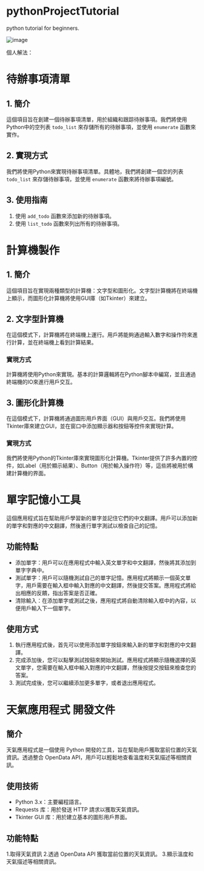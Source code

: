 # pythonProjectTutorial
python tutorial for beginners.

![image](https://github.com/peanutZLS/pythonProjectTutorial/assets/139115922/e485a2b9-dff3-4b3b-91f7-3b05dd13d266)

個人解法：
# 待辦事項清單

## 1. 簡介
這個項目旨在創建一個待辦事項清單，用於組織和跟踪待辦事項。我們將使用Python中的空列表 `todo_list` 來存儲所有的待辦事項，並使用 `enumerate` 函數來實作。

## 2. 實現方式
我們將使用Python來實現待辦事項清單。具體地，我們將創建一個空的列表 `todo_list` 來存儲待辦事項，並使用 `enumerate` 函數來將待辦事項編號。

## 3. 使用指南
1. 使用 `add_todo` 函數來添加新的待辦事項。
2. 使用 `list_todo` 函數來列出所有的待辦事項。

# 計算機製作

## 1. 簡介
這個項目旨在實現兩種類型的計算機：文字型和圖形化。文字型計算機將在終端機上顯示，而圖形化計算機將使用GUI庫（如Tkinter）來建立。

## 2. 文字型計算機
在這個模式下，計算機將在終端機上運行。用戶將能夠通過輸入數字和操作符來進行計算，並在終端機上看到計算結果。

### 實現方式
計算機將使用Python來實現。基本的計算邏輯將在Python腳本中編寫，並且通過終端機的IO來進行用戶交互。

## 3. 圖形化計算機
在這個模式下，計算機將通過圖形用戶界面（GUI）與用戶交互。我們將使用Tkinter庫來建立GUI，並在窗口中添加顯示器和按鈕等控件來實現計算。

### 實現方式
我們將使用Python的Tkinter庫來實現圖形化計算機。Tkinter提供了許多內置的控件，如Label（用於顯示結果）、Button（用於輸入操作符）等，這些將被用於構建計算機的界面。

# 單字記憶小工具

這個應用程式旨在幫助用戶學習新的單字並記住它們的中文翻譯。用戶可以添加新的單字和對應的中文翻譯，然後進行單字測試以檢查自己的記憶。

## 功能特點

- 添加單字：用戶可以在應用程式中輸入英文單字和中文翻譯，然後將其添加到單字字典中。
- 測試單字：用戶可以隨機測試自己的單字記憶。應用程式將顯示一個英文單字，用戶需要在輸入框中輸入對應的中文翻譯，然後提交答案。應用程式將給出相應的反饋，指出答案是否正確。
- 清除輸入：在添加單字或測試之後，應用程式將自動清除輸入框中的內容，以便用戶輸入下一個單字。

## 使用方式

1. 執行應用程式後，首先可以使用添加單字按鈕來輸入新的單字和對應的中文翻譯。
2. 完成添加後，您可以點擊測試按鈕來開始測試。應用程式將顯示隨機選擇的英文單字，您需要在輸入框中輸入對應的中文翻譯，然後按提交按鈕來檢查您的答案。
3. 測試完成後，您可以繼續添加更多單字，或者退出應用程式。

# 天氣應用程式 開發文件

## 簡介
天氣應用程式是一個使用 Python 開發的工具，旨在幫助用戶獲取當前位置的天氣資訊。透過整合 OpenData API，用戶可以輕鬆地查看溫度和天氣描述等相關資訊。

## 使用技術
- Python 3.x：主要編程語言。
- Requests 库：用於發送 HTTP 請求以獲取天氣資訊。
- Tkinter GUI 库：用於建立基本的圖形用戶界面。
## 功能特點
1.取得天氣資訊
2.透過 OpenData API 獲取當前位置的天氣資訊。
3.顯示溫度和天氣描述等相關資訊。
